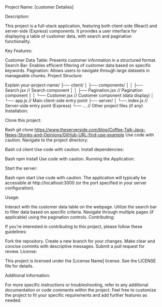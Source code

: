 Project Name: [customer Detailes]

Description:

This project is a full-stack application, featuring both client-side (React) and server-side (Express) components. It provides a user interface for displaying a table of customer data, with search and pagination functionality.

Key Features:

Customer Data Table: Presents customer information in a structured format.
Search Bar: Enables efficient filtering of customer data based on specific keywords.
Pagination: Allows users to navigate through large datasets in manageable chunks.
Project Structure:


Explain
your-project-name/
├── client/
│   ├── components/
│   │   ├── Search.jsx  // Search component
│   │   ├── Pagination.jsx  // Pagination component
│   │   └── Customer.jsx  // Customer component (data display)
│   └── app.js  // Main client-side entry point
├── server/
│   └── index.js  // Server-side entry point (Express)
└── ...  // Other project files (if any)
Installation:

Clone this project:

Bash
git clone https://www.theserverside.com/blog/Coffee-Talk-Java-News-Stories-and-Opinions/GitHub-URL-find-use-example
Use code with caution.
Navigate to the project directory:

Bash
cd client
Use code with caution.
Install dependencies:

Bash
npm install
Use code with caution.
Running the Application:

Start the server:

Bash
npm start
Use code with caution.
The application will typically be accessible at http://localhost:3000 (or the port specified in your server configuration).

Usage:

Interact with the customer data table on the webpage.
Utilize the search bar to filter data based on specific criteria.
Navigate through multiple pages (if applicable) using the pagination controls.
Contributing:

If you're interested in contributing to this project, please follow these guidelines:

Fork the repository.
Create a new branch for your changes.
Make clear and concise commits with descriptive messages.
Submit a pull request for review.
License:

This project is licensed under the [License Name] license. See the LICENSE file for details.

Additional Information:

For more specific instructions or troubleshooting, refer to any additional documentation or code comments within the project.
Feel free to customize the project to fit your specific requirements and add further features as needed.
